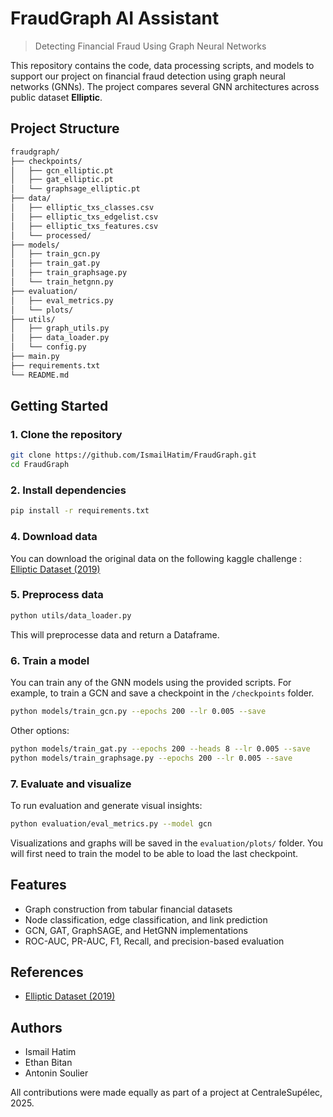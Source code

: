 # FraudGraph AI Assistant

> Detecting Financial Fraud Using Graph Neural Networks

This repository contains the code, data processing scripts, and models to support our project on financial fraud detection using graph neural networks (GNNs). The project compares several GNN architectures across public dataset **Elliptic**.

## Project Structure

```bash
fraudgraph/
├── checkpoints/
│   ├── gcn_elliptic.pt
│   ├── gat_elliptic.pt
│   └── graphsage_elliptic.pt
├── data/
│   ├── elliptic_txs_classes.csv
│   ├── elliptic_txs_edgelist.csv
│   ├── elliptic_txs_features.csv
│   └── processed/
├── models/
│   ├── train_gcn.py
│   ├── train_gat.py
│   ├── train_graphsage.py
│   └── train_hetgnn.py
├── evaluation/
│   ├── eval_metrics.py
│   └── plots/
├── utils/
│   ├── graph_utils.py
│   ├── data_loader.py
│   └── config.py
├── main.py
├── requirements.txt
└── README.md
```

## Getting Started

### 1. Clone the repository
```bash
git clone https://github.com/IsmailHatim/FraudGraph.git
cd FraudGraph
```

### 2. Install dependencies
```bash
pip install -r requirements.txt
```

### 4. Download data
You can download the original data on the following kaggle challenge : [Elliptic Dataset (2019)](https://www.kaggle.com/datasets/ellipticco/elliptic-data-set)

### 5. Preprocess data
```bash
python utils/data_loader.py
```
This will preprocesse data and return a Dataframe.

### 6. Train a model
You can train any of the GNN models using the provided scripts. For example, to train a GCN and save a checkpoint in the `/checkpoints` folder.
```bash
python models/train_gcn.py --epochs 200 --lr 0.005 --save
```
Other options:
```bash
python models/train_gat.py --epochs 200 --heads 8 --lr 0.005 --save
python models/train_graphsage.py --epochs 200 --lr 0.005 --save
```

### 7. Evaluate and visualize
To run evaluation and generate visual insights:
```bash
python evaluation/eval_metrics.py --model gcn
```
Visualizations and graphs will be saved in the `evaluation/plots/` folder. You will first need to train the model to be able to load the last checkpoint.

## Features
- Graph construction from tabular financial datasets
- Node classification, edge classification, and link prediction
- GCN, GAT, GraphSAGE, and HetGNN implementations
- ROC-AUC, PR-AUC, F1, Recall, and precision-based evaluation

## References
- [Elliptic Dataset (2019)](https://www.elliptic.co)

## Authors
- Ismail Hatim  
- Ethan Bitan  
- Antonin Soulier  

All contributions were made equally as part of a project at CentraleSupélec, 2025.